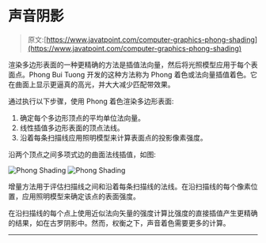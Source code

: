 # 声音阴影

> 原文:[https://www.javatpoint.com/computer-graphics-phong-shading](https://www.javatpoint.com/computer-graphics-phong-shading)

渲染多边形表面的一种更精确的方法是插值法向量，然后将光照模型应用于每个表面点。Phong Bui Tuong 开发的这种方法称为 Phong 着色或法向量插值着色。它在曲面上显示更逼真的高光，并大大减少匹配带效果。

通过执行以下步骤，使用 Phong 着色渲染多边形表面:

1.  确定每个多边形顶点的平均单位法向量。
2.  线性插值多边形表面的顶点法线。
3.  沿着每条扫描线应用照明模型来计算表面点的投影像素强度。

沿两个顶点之间多项式边的曲面法线插值，如图:

![Phong Shading](../Images/b522764375d8844842915be3a419bbc1.png)
![Phong Shading](../Images/22c814466fd8938a606713ebcf131e14.png)

增量方法用于评估扫描线之间和沿着每条扫描线的法线。在沿扫描线的每个像素位置，应用照明模型来确定该点的表面强度。

在沿扫描线的每个点上使用近似法向矢量的强度计算比强度的直接插值产生更精确的结果，如在古罗阴影中。然而，权衡之下，声音着色需要更多的计算。

* * *